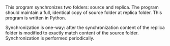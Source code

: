 This program synchronizes two folders: source and replica. The program should maintain a full, identical copy of source 
folder at replica folder. This program is written in Python.

Synchronization is one-way: after the synchronization content of the replica folder is modified to exactly match content of the source 
folder. Synchronization is performed periodically.
